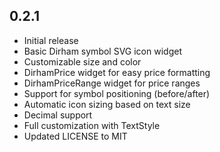 ## 0.2.1

* Initial release
* Basic Dirham symbol SVG icon widget
* Customizable size and color
* DirhamPrice widget for easy price formatting
* DirhamPriceRange widget for price ranges
* Support for symbol positioning (before/after)
* Automatic icon sizing based on text size
* Decimal support
* Full customization with TextStyle
*  Updated LICENSE to MIT